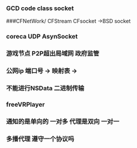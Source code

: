 ### GCD code class socket


###CFNetWork/ CFStream CFsocket ->BSD socket

### coreca UDP AsynSocket 

###  游戏节点  P2P超出局域网  政府监管

###  公网ip 端口号 -> 映射表 -> 

### 不能进行NSData  二进制传输

### freeVRPlayer

### 通知的是单向的 一对多  代理是双向  一对一

### 多播代理 遵守一个协议吗